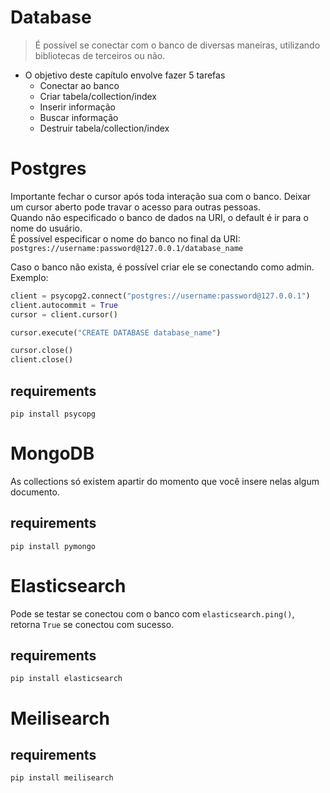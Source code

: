 # Database
> É possível se conectar com o banco de diversas maneiras, utilizando bibliotecas de terceiros ou não.  

* O objetivo deste capítulo envolve fazer 5 tarefas
  * Conectar ao banco
  * Criar tabela/collection/index
  * Inserir informação
  * Buscar informação
  * Destruir tabela/collection/index
# Postgres
Importante fechar o cursor após toda interação sua com o banco. Deixar um cursor aberto pode travar o acesso para outras pessoas.  
Quando não especificado o banco de dados na URI, o default é ir para o nome do usuário.  
É possível especificar o nome do banco no final da URI: `postgres://username:password@127.0.0.1/database_name`  

Caso o banco não exista, é possível criar ele se conectando como admin. Exemplo:  
```python
client = psycopg2.connect("postgres://username:password@127.0.0.1")
client.autocommit = True
cursor = client.cursor()

cursor.execute("CREATE DATABASE database_name")

cursor.close()
client.close()
```

## requirements
`pip install psycopg`  

# MongoDB
As collections só existem apartir do momento que você insere nelas algum documento.  

## requirements
`pip install pymongo`  

# Elasticsearch
Pode se testar se conectou com o banco com `elasticsearch.ping()`, retorna `True` se conectou com sucesso.  

## requirements
`pip install elasticsearch`  


# Meilisearch  

## requirements
`pip install meilisearch`  
